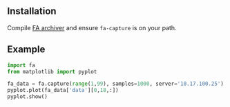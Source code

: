 Installation
------------
Compile [FA archiver](http://controls.diamond.ac.uk/downloads/other/fa-archiver/) and ensure `fa-capture` is on your path.

Example
-------

```python
import fa
from matplotlib import pyplot

fa_data = fa.capture(range(1,99), samples=1000, server='10.17.100.25')
pyplot.plot(fa_data['data'][0,18,:])
pyplot.show()
```

